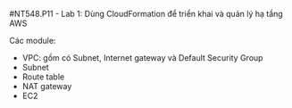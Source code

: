 #NT548.P11 - Lab 1: Dùng CloudFormation để triển khai và quản lý hạ tầng AWS

Các module:
- VPC: gồm có Subnet, Internet gateway và Default Security Group
- Subnet
- Route table
- NAT gateway
- EC2
